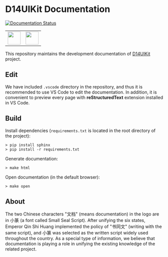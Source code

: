 # D14UIKit Documentation

[![Documentation Status](https://readthedocs.org/projects/d14uikit/badge/?version=latest)](https://d14std.io/projects/uikit/en/latest/?badge=latest)

<table><tr>
<td><img src="https://media.githubusercontent.com/media/DreamersGather/D14UIKit.Res/main/logo.png" height="41"/></td>
<td><img src="https://media.githubusercontent.com/media/DreamersGather/D14Docs.Res/main/logo.png" height="41"/></td>
</tr></table>

This repository maintains the development documentation of [D14UIKit](https://github.com/DreamersGather/D14UIKit) project.

## Edit

We have included `.vscode` directory in the repository, and thus it is recommended to use VS Code to edit the documentation. In addition, it is convenient to preview every page with **reStructuredText** extension installed in VS Code.

## Build

Install dependencies (`requirements.txt` is located in the root directory of the project):

```
> pip install sphinx
> pip install -r requirements.txt
```

Generate documentation:

```
> make html
```

Open documentation (in the default browser):

```
> make open
```

## About

The two Chinese characters "文档" (means documentation) in the logo are in 小篆 (a font called Small Seal Script). After unifying the six states, Emperor Qin Shi Huang implemented the policy of "书同文" (writing with the same script), and 小篆 was selected as the written script widely used throughout the country. As a special type of information, we believe that documentation is playing a role in unifying the existing knowledge of the related project.
